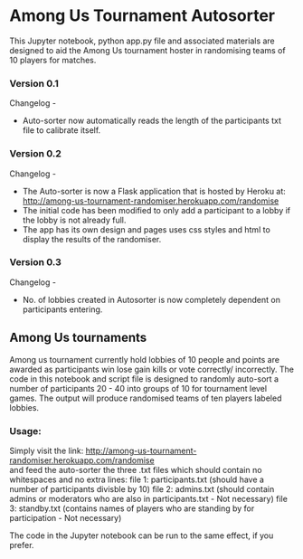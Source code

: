 # Among Us Tournament Autosorter
This Jupyter notebook, python app.py file and associated materials are designed to aid the Among Us tournament hoster in randomising teams of 10 players for matches.

### Version 0.1
Changelog -   
- Auto-sorter now automatically reads the length of the participants txt file to calibrate itself.
### Version 0.2
Changelog - 
- The Auto-sorter is now a Flask application that is hosted by Heroku at: http://among-us-tournament-randomiser.herokuapp.com/randomise  
- The initial code has been modified to only add a participant to a lobby if the lobby is not already full.   
- The app has its own design and pages uses css styles and html to display the results of the randomiser.
### Version 0.3  
Changelog - 
- No. of lobbies created in Autosorter is now completely dependent on participants entering.


## Among Us tournaments
Among us tournament currently hold lobbies of 10 people and points are awarded as participants win lose gain kills or vote correctly/ incorrectly. The code in this notebook and script file is designed to randomly auto-sort a number of participants 20 - 40 into groups of 10 for tournament level games. The output will produce randomised teams of ten players labeled lobbies.

### Usage:

Simply visit the link: http://among-us-tournament-randomiser.herokuapp.com/randomise  
and feed the auto-sorter the three .txt files which should contain no whitespaces and no extra lines:
file 1: participants.txt (should have a number of participants divisble by 10)
file 2: admins.txt (should contain admins or moderators who are also in participants.txt - Not necessary)
file 3: standby.txt (contains names of players who are standing by for participation - Not necessary)

The code in the Jupyter notebook can be run to the same effect, if you prefer.

